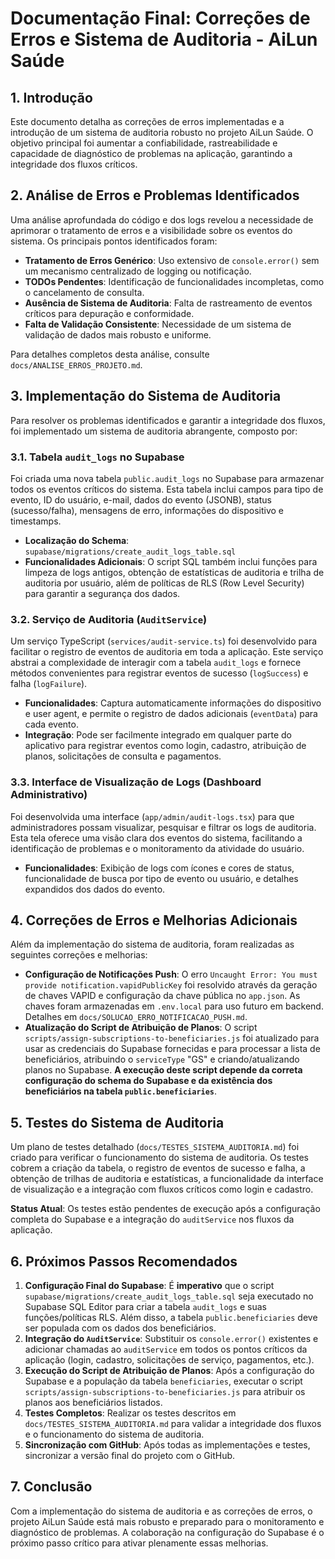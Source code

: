 # Documentação Final: Correções de Erros e Sistema de Auditoria - AiLun Saúde

## 1. Introdução

Este documento detalha as correções de erros implementadas e a introdução de um sistema de auditoria robusto no projeto AiLun Saúde. O objetivo principal foi aumentar a confiabilidade, rastreabilidade e capacidade de diagnóstico de problemas na aplicação, garantindo a integridade dos fluxos críticos.

## 2. Análise de Erros e Problemas Identificados

Uma análise aprofundada do código e dos logs revelou a necessidade de aprimorar o tratamento de erros e a visibilidade sobre os eventos do sistema. Os principais pontos identificados foram:

*   **Tratamento de Erros Genérico**: Uso extensivo de `console.error()` sem um mecanismo centralizado de logging ou notificação.
*   **TODOs Pendentes**: Identificação de funcionalidades incompletas, como o cancelamento de consulta.
*   **Ausência de Sistema de Auditoria**: Falta de rastreamento de eventos críticos para depuração e conformidade.
*   **Falta de Validação Consistente**: Necessidade de um sistema de validação de dados mais robusto e uniforme.

Para detalhes completos desta análise, consulte `docs/ANALISE_ERROS_PROJETO.md`.

## 3. Implementação do Sistema de Auditoria

Para resolver os problemas identificados e garantir a integridade dos fluxos, foi implementado um sistema de auditoria abrangente, composto por:

### 3.1. Tabela `audit_logs` no Supabase

Foi criada uma nova tabela `public.audit_logs` no Supabase para armazenar todos os eventos críticos do sistema. Esta tabela inclui campos para tipo de evento, ID do usuário, e-mail, dados do evento (JSONB), status (sucesso/falha), mensagens de erro, informações do dispositivo e timestamps.

*   **Localização do Schema**: `supabase/migrations/create_audit_logs_table.sql`
*   **Funcionalidades Adicionais**: O script SQL também inclui funções para limpeza de logs antigos, obtenção de estatísticas de auditoria e trilha de auditoria por usuário, além de políticas de RLS (Row Level Security) para garantir a segurança dos dados.

### 3.2. Serviço de Auditoria (`AuditService`)

Um serviço TypeScript (`services/audit-service.ts`) foi desenvolvido para facilitar o registro de eventos de auditoria em toda a aplicação. Este serviço abstrai a complexidade de interagir com a tabela `audit_logs` e fornece métodos convenientes para registrar eventos de sucesso (`logSuccess`) e falha (`logFailure`).

*   **Funcionalidades**: Captura automaticamente informações do dispositivo e user agent, e permite o registro de dados adicionais (`eventData`) para cada evento.
*   **Integração**: Pode ser facilmente integrado em qualquer parte do aplicativo para registrar eventos como login, cadastro, atribuição de planos, solicitações de consulta e pagamentos.

### 3.3. Interface de Visualização de Logs (Dashboard Administrativo)

Foi desenvolvida uma interface (`app/admin/audit-logs.tsx`) para que administradores possam visualizar, pesquisar e filtrar os logs de auditoria. Esta tela oferece uma visão clara dos eventos do sistema, facilitando a identificação de problemas e o monitoramento da atividade do usuário.

*   **Funcionalidades**: Exibição de logs com ícones e cores de status, funcionalidade de busca por tipo de evento ou usuário, e detalhes expandidos dos dados do evento.

## 4. Correções de Erros e Melhorias Adicionais

Além da implementação do sistema de auditoria, foram realizadas as seguintes correções e melhorias:

*   **Configuração de Notificações Push**: O erro `Uncaught Error: You must provide notification.vapidPublicKey` foi resolvido através da geração de chaves VAPID e configuração da chave pública no `app.json`. As chaves foram armazenadas em `.env.local` para uso futuro em backend. Detalhes em `docs/SOLUCAO_ERRO_NOTIFICACAO_PUSH.md`.
*   **Atualização do Script de Atribuição de Planos**: O script `scripts/assign-subscriptions-to-beneficiaries.js` foi atualizado para usar as credenciais do Supabase fornecidas e para processar a lista de beneficiários, atribuindo o `serviceType` "GS" e criando/atualizando planos no Supabase. **A execução deste script depende da correta configuração do schema do Supabase e da existência dos beneficiários na tabela `public.beneficiaries`**.

## 5. Testes do Sistema de Auditoria

Um plano de testes detalhado (`docs/TESTES_SISTEMA_AUDITORIA.md`) foi criado para verificar o funcionamento do sistema de auditoria. Os testes cobrem a criação da tabela, o registro de eventos de sucesso e falha, a obtenção de trilhas de auditoria e estatísticas, a funcionalidade da interface de visualização e a integração com fluxos críticos como login e cadastro.

**Status Atual**: Os testes estão pendentes de execução após a configuração completa do Supabase e a integração do `auditService` nos fluxos da aplicação.

## 6. Próximos Passos Recomendados

1.  **Configuração Final do Supabase**: É **imperativo** que o script `supabase/migrations/create_audit_logs_table.sql` seja executado no Supabase SQL Editor para criar a tabela `audit_logs` e suas funções/políticas RLS. Além disso, a tabela `public.beneficiaries` deve ser populada com os dados dos beneficiários.
2.  **Integração do `AuditService`**: Substituir os `console.error()` existentes e adicionar chamadas ao `auditService` em todos os pontos críticos da aplicação (login, cadastro, solicitações de serviço, pagamentos, etc.).
3.  **Execução do Script de Atribuição de Planos**: Após a configuração do Supabase e a população da tabela `beneficiaries`, executar o script `scripts/assign-subscriptions-to-beneficiaries.js` para atribuir os planos aos beneficiários listados.
4.  **Testes Completos**: Realizar os testes descritos em `docs/TESTES_SISTEMA_AUDITORIA.md` para validar a integridade dos fluxos e o funcionamento do sistema de auditoria.
5.  **Sincronização com GitHub**: Após todas as implementações e testes, sincronizar a versão final do projeto com o GitHub.

## 7. Conclusão

Com a implementação do sistema de auditoria e as correções de erros, o projeto AiLun Saúde está mais robusto e preparado para o monitoramento e diagnóstico de problemas. A colaboração na configuração do Supabase é o próximo passo crítico para ativar plenamente essas melhorias.

